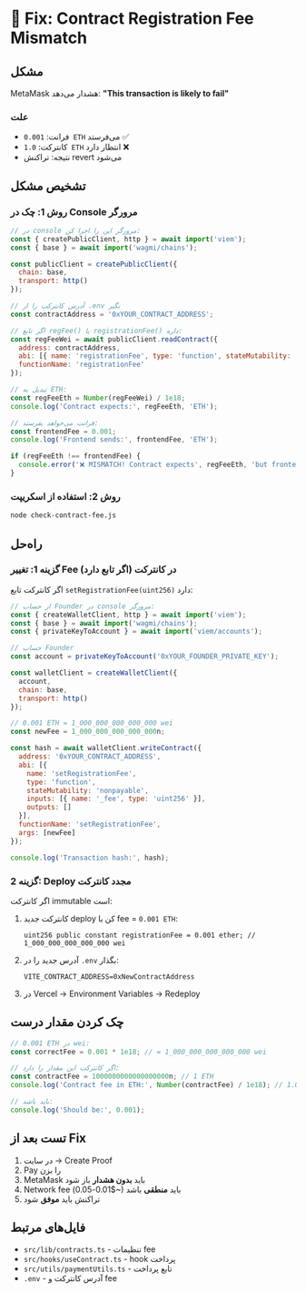 # 🔧 Fix: Contract Registration Fee Mismatch

## مشکل

MetaMask هشدار می‌دهد: **"This transaction is likely to fail"**

### علت
- فرانت: `0.001 ETH` می‌فرستد ✅
- کانترکت: `1.0 ETH` انتظار دارد ❌
- نتیجه: تراکنش revert می‌شود

## تشخیص مشکل

### روش 1: چک در Console مرورگر

```javascript
// در console مرورگر این را اجرا کن:
const { createPublicClient, http } = await import('viem');
const { base } = await import('wagmi/chains');

const publicClient = createPublicClient({
  chain: base,
  transport: http()
});

// آدرس کانترکت را از .env بگیر
const contractAddress = '0xYOUR_CONTRACT_ADDRESS';

// اگر تابع regFee() یا registrationFee() داره:
const regFeeWei = await publicClient.readContract({
  address: contractAddress,
  abi: [{ name: 'registrationFee', type: 'function', stateMutability: 'view', inputs: [], outputs: [{ type: 'uint256' }] }],
  functionName: 'registrationFee'
});

// تبدیل به ETH:
const regFeeEth = Number(regFeeWei) / 1e18;
console.log('Contract expects:', regFeeEth, 'ETH');

// فرانت می‌خواهد بفرستد:
const frontendFee = 0.001;
console.log('Frontend sends:', frontendFee, 'ETH');

if (regFeeEth !== frontendFee) {
  console.error('❌ MISMATCH! Contract expects', regFeeEth, 'but frontend sends', frontendFee);
}
```

### روش 2: استفاده از اسکریپت

```bash
node check-contract-fee.js
```

## راه‌حل

### گزینه 1: تغییر Fee در کانترکت (اگر تابع دارد)

اگر کانترکت تابع `setRegistrationFee(uint256)` دارد:

```javascript
// از حساب Founder در console مرورگر:
const { createWalletClient, http } = await import('viem');
const { base } = await import('wagmi/chains');
const { privateKeyToAccount } = await import('viem/accounts');

// حساب Founder
const account = privateKeyToAccount('0xYOUR_FOUNDER_PRIVATE_KEY');

const walletClient = createWalletClient({
  account,
  chain: base,
  transport: http()
});

// 0.001 ETH = 1_000_000_000_000_000 wei
const newFee = 1_000_000_000_000_000n;

const hash = await walletClient.writeContract({
  address: '0xYOUR_CONTRACT_ADDRESS',
  abi: [{ 
    name: 'setRegistrationFee', 
    type: 'function', 
    stateMutability: 'nonpayable',
    inputs: [{ name: '_fee', type: 'uint256' }],
    outputs: []
  }],
  functionName: 'setRegistrationFee',
  args: [newFee]
});

console.log('Transaction hash:', hash);
```

### گزینه 2: Deploy مجدد کانترکت

اگر کانترکت immutable است:

1. کانترکت جدید deploy کن با fee = `0.001 ETH`:
   ```solidity
   uint256 public constant registrationFee = 0.001 ether; // 1_000_000_000_000_000 wei
   ```

2. آدرس جدید را در `.env` بگذار:
   ```env
   VITE_CONTRACT_ADDRESS=0xNewContractAddress
   ```

3. در Vercel → Environment Variables → Redeploy

## چک کردن مقدار درست

```javascript
// 0.001 ETH در wei:
const correctFee = 0.001 * 1e18; // = 1_000_000_000_000_000 wei

// اگر کانترکت این مقدار را دارد:
const contractFee = 1000000000000000000n; // 1 ETH
console.log('Contract fee in ETH:', Number(contractFee) / 1e18); // 1.0

// باید باشد:
console.log('Should be:', 0.001);
```

## تست بعد از Fix

1. در سایت → Create Proof
2. Pay را بزن
3. MetaMask باید **بدون هشدار** باز شود
4. Network fee باید **منطقی** باشد (~$0.01-0.05)
5. تراکنش باید **موفق** شود

## فایل‌های مرتبط

- `src/lib/contracts.ts` - تنظیمات fee
- `src/hooks/useContract.ts` - hook پرداخت
- `src/utils/paymentUtils.ts` - تابع پرداخت
- `.env` - آدرس کانترکت و fee

